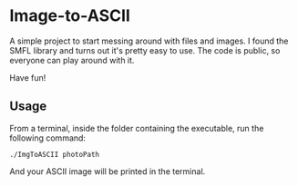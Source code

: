 # Image-to-ASCII

A simple project to start messing around with files and images. I found the SMFL library and turns out it's pretty easy to use. The code is public, so everyone can play around with it.

Have fun!


## Usage

From a terminal, inside the folder containing the executable, run the following command:

	./ImgToASCII photoPath
	
And your ASCII image will be printed in the terminal.
